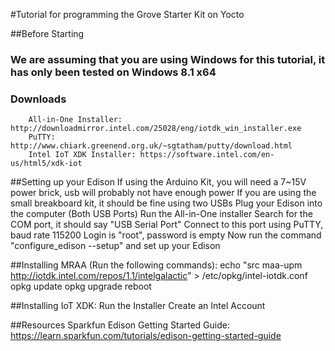 #Tutorial for programming the Grove Starter Kit on Yocto

##Before Starting
###    We are assuming that you are using Windows for this tutorial, it has only been tested on Windows 8.1 x64
###    Downloads
        All-in-One Installer: http://downloadmirror.intel.com/25028/eng/iotdk_win_installer.exe
        PuTTY: http://www.chiark.greenend.org.uk/~sgtatham/putty/download.html
        Intel IoT XDK Installer: https://software.intel.com/en-us/html5/xdk-iot


##Setting up your Edison
    If using the Arduino Kit, you will need a 7~15V power brick, usb will probably not have enough power
    If you are using the small breakboard kit, it should be fine using two USBs
    Plug your Edison into the computer (Both USB Ports)
    Run the All-in-One installer
    Search for the COM port, it should say "USB Serial Port"
    Connect to this port using PuTTY, baud rate 115200 
    Login is "root", password is empty
    Now run the command "configure_edison --setup" and set up your Edison 

##Installing MRAA (Run the following commands):
    echo "src maa-upm http://iotdk.intel.com/repos/1.1/intelgalactic" > /etc/opkg/intel-iotdk.conf
    opkg update
    opkg upgrade
    reboot

##Installing IoT XDK:
    Run the Installer
    Create an Intel Account
        



##Resources
    Sparkfun Edison Getting Started Guide: https://learn.sparkfun.com/tutorials/edison-getting-started-guide
